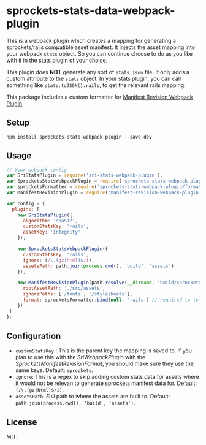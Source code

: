 # sprockets-stats-data-webpack-plugin

This is a webpack plugin which creates a mapping for generating a
sprockets/rails compatible asset manifest. It injects the asset mapping into
your webpack `stats` object. So you can continue choose to do as you like with
it in the stats plugin of your choice.

This plugin does **NOT** generate any sort of `stats.json` file. It only adds a
custom attribute to the `stats` object. In your stats plugin, you can call
something like `stats.toJSON().rails`, to get the relevant rails mapping.

This package includes a custom formatter for [Manifest Revision Webpack Plugin](https://github.com/nickjj/manifest-revision-webpack-plugin).

## Setup

```
npm install sprockets-stats-webpack-plugin --save-dev
```

## Usage

```js
// Your webpack config
var SriStatsPlugin = require('sri-stats-webpack-plugin');
var SprocketsStatsWebpackPlugin = require('sprockets-stats-webpack-plugin');
var sprocketsFormatter = require('sprockets-stats-webpack-plugin/formatters').ManifestRevisionFormat.formatter;
var ManifestRevisionPlugin = require('manifest-revision-webpack-plugin');

var config = {
  plugins: [
    new SriStatsPlugin({
      algorithm: 'sha512',
      customStatsKey: 'rails',
      assetKey: 'integrity'
    }),

    new SprocketsStatsWebpackPlugin({
      customStatsKey: 'rails',
      ignore: (/\.(gz|html)$/i),
      assetsPath: path.join(process.cwd(), 'build', 'assets')
    }),

    new ManifestRevisionPlugin(path.resolve(__dirname, 'build/sprockets-manifest.json'), {
      rootAssetPath: './src/assets',
      ignorePaths: ['/fonts', '/stylesheets'],
      format: sprocketsFormatter.bind(null, 'rails') // required to tell the formatter what key to get data from
    })
 ]
};
```

## Configuration

- `customStatsKey` : This is the parent key the mapping is saved to. If you
  plan to use this with the *SriWebpackPlugin* with the
  *SprocketsManifestRevisionFormat*, you should make sure they use the same
  keys. Default: `sprockets`.
- `ignore`: This is a regex to skip adding custom stats data for assets where
  it would not be relevan to generate sprockets manifest data for. Default:
  `(/\.(gz|html)$/i)`.
- `assetsPath`: *Full* path to where the assets are built to. Default:
  `path.join(process.cwd(), 'build', 'assets')`.

## License
MIT.
